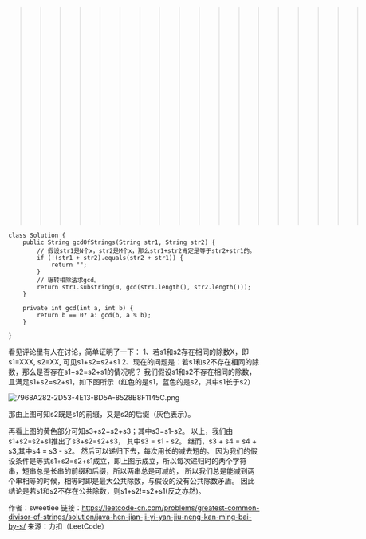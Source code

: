 >>>>>>>>>>>>>>>>>>>以下正文>>>>>>>>>>>>>>>>>>>>>

```
class Solution {
    public String gcdOfStrings(String str1, String str2) {
        // 假设str1是N个x，str2是M个x，那么str1+str2肯定是等于str2+str1的。
        if (!(str1 + str2).equals(str2 + str1)) {
            return "";
        }
        // 辗转相除法求gcd。
        return str1.substring(0, gcd(str1.length(), str2.length()));
    }

    private int gcd(int a, int b) {
        return b == 0? a: gcd(b, a % b);
    }

}
```

看见评论里有人在讨论，简单证明了一下：
1、若s1和s2存在相同的除数X，即s1=XXX, s2=XX, 可见s1+s2=s2+s1
2、现在的问题是：若s1和s2不存在相同的除数，那么是否存在s1+s2=s2+s1的情况呢？
我们假设s1和s2不存在相同的除数，且满足s1+s2=s2+s1，如下图所示（红色的是s1，蓝色的是s2，其中s1长于s2）

![7968A282-2D53-4E13-BD5A-8528B8F1145C.png](https://pic.leetcode-cn.com/b6cf6f7c055a2bc43614262be84cd8f22fbd57cd720e3441fc24b56814d3f51a-7968A282-2D53-4E13-BD5A-8528B8F1145C.png)


那由上图可知s2既是s1的前缀，又是s2的后缀（灰色表示）。

再看上图的黄色部分可知s3+s2=s2+s3；其中s3=s1-s2。
以上，我们由s1+s2=s2+s1推出了s3+s2=s2+s3， 其中s3 = s1 - s2。
继而，s3 + s4 = s4 + s3,其中s4 = s3 - s2。
然后可以递归下去，每次用长的减去短的。
因为我们的假设条件是等式s1+s2=s2+s1成立，即上图示成立，所以每次递归时的两个字符串，短串总是长串的前缀和后缀，所以两串总是可减的，
所以我们总是能减到两个串相等的时候，相等时即是最大公共除数，与假设的没有公共除数矛盾。
因此结论是若s1和s2不存在公共除数，则s1+s2!=s2+s1(反之亦然)。

作者：sweetiee
链接：https://leetcode-cn.com/problems/greatest-common-divisor-of-strings/solution/java-hen-jian-ji-yi-yan-jiu-neng-kan-ming-bai-by-s/
来源：力扣（LeetCode）